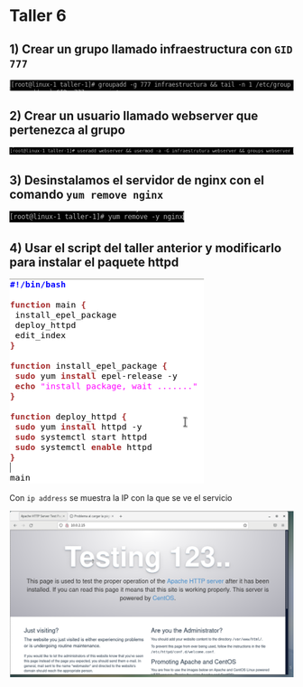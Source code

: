 Taller 6
===

## 1) Crear un grupo llamado infraestructura con `GID 777`

<img src="/img/taller-6-1.png"/><br>

## 2) Crear un usuario llamado webserver que pertenezca al grupo

<img src="/img/taller-6-2.png"/><br>

## 3) Desinstalamos el servidor de nginx con el comando `yum remove nginx`

<img src="/img/taller-6-3.png"/><br>

## 4) Usar el script del taller anterior y modificarlo para instalar el paquete httpd

<img src="/img/taller-6-4.png"/><br>

Con `ip address` se muestra la IP con la que se ve el servicio 

<img src="/img/taller-6-5.png"/><br>
